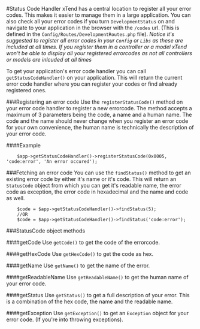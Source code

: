 #Status Code Handler
xTend has a central location to register all your error codes. This makes it easier to manage them in a large application.
You can also check all your error codes if you turn `DevelopmentStatus` on and navigate to your application in the browser with the `/codes` url. (This is defined in the `Config/Routes/DevelopmentRoutes.php` file).
*Notice it's suggested to register all error codes in your `Config` or `Libs` as these are included at all times. If you register them in a controller or a model xTend won't be able to display all your registered errorcodes as not all controllers or models are inlcuded at all times*

To get your application's error code handler you can call `getStatusCodeHandler()` on your application. This will return the current error code handler where you can register your codes or find already registered ones.

###Registering an error code
Use the `registerStatusCode()` method on your error code handler to register a new errorcode. The method accepts a maximum of 3 parameters being the code, a name and a human name. The code and the name should never change when you register an error code for your own convenience, the human name is technically the description of your error code.

####Example
```
    $app->getStatusCodeHandler()->registerStatusCode(0x0005, 'code:error', 'An error occured');
```

###Fetching an error code
You can use the `findStatus()` method to get an existing error code by either it's name or it's code. This will return an `StatusCode` object from which you can get it's readable name, the error code as exception, the error code in hexadecimal and the name and code as well.

```
    $code = $app->getStatusCodeHandler()->findStatus(5);
    //OR
    $code = $app->getStatusCodeHandler()->findStatus('code:error');
```

###StatusCode object methods

####getCode
Use `getCode()` to get the code of the errorcode.

####getHexCode
Use `getHexCode()` to get the code as hex.

####getName
Use `getName()` to get the name of the error.

####getReadableName
Use `getReadableName()` to get the human name of your error code.

####getStatus
Use `getStatus()` to get a full description of your error. This is a combination of the hex code, the name and the readable name.

####getException
Use `getException()` to get an `Exception` object for your error code. (If you're into throwing exceptions).

